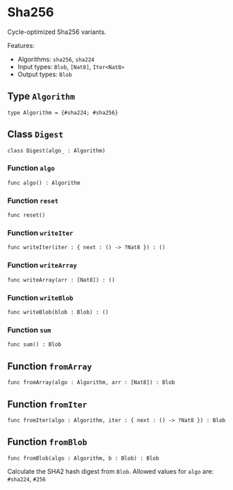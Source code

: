 # Sha256
Cycle-optimized Sha256 variants.

Features:

* Algorithms: `sha256`, `sha224`
* Input types: `Blob`, `[Nat8]`, `Iter<Nat8>`
* Output types: `Blob`

## Type `Algorithm`
``` motoko
type Algorithm = {#sha224; #sha256}
```


## Class `Digest`

``` motoko
class Digest(algo_ : Algorithm)
```


### Function `algo`
``` motoko
func algo() : Algorithm
```



### Function `reset`
``` motoko
func reset()
```



### Function `writeIter`
``` motoko
func writeIter(iter : { next : () -> ?Nat8 }) : ()
```



### Function `writeArray`
``` motoko
func writeArray(arr : [Nat8]) : ()
```



### Function `writeBlob`
``` motoko
func writeBlob(blob : Blob) : ()
```



### Function `sum`
``` motoko
func sum() : Blob
```


## Function `fromArray`
``` motoko
func fromArray(algo : Algorithm, arr : [Nat8]) : Blob
```


## Function `fromIter`
``` motoko
func fromIter(algo : Algorithm, iter : { next : () -> ?Nat8 }) : Blob
```


## Function `fromBlob`
``` motoko
func fromBlob(algo : Algorithm, b : Blob) : Blob
```

Calculate the SHA2 hash digest from `Blob`.
Allowed values for `algo` are: `#sha224`, `#256`
